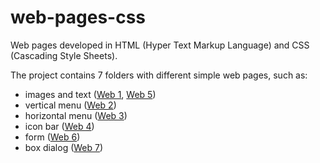# web-pages-css
Web pages developed in HTML (Hyper Text Markup Language) and CSS (Cascading Style Sheets).

The project contains 7 folders with different simple web pages, such as:
- images and text ([Web 1](https://github.com/Iri25/web-css-Iri25/tree/master/Web%201), [Web 5](https://github.com/Iri25/web-css-Iri25/tree/master/Web%205))
- vertical menu ([Web 2](https://github.com/Iri25/web-css-Iri25/tree/master/Web%202))
- horizontal menu ([Web 3](https://github.com/Iri25/web-css-Iri25/tree/master/Web%203))
- icon bar ([Web 4](https://github.com/Iri25/web-css-Iri25/tree/master/Web%204))
- form ([Web 6](https://github.com/Iri25/web-css-Iri25/tree/master/Web%206))
- box dialog ([Web 7](https://github.com/Iri25/web-css-Iri25/tree/master/Web%207))
